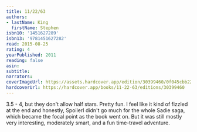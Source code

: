 ```yaml
---
title: 11/22/63
authors:
- lastName: King
  firstName: Stephen
isbn10: '1451627289'
isbn13: '9781451627282'
read: 2015-08-25
rating: 4
yearPublished: 2011
reading: false
asin:
subtitle:
narrators:
coverImageUrl: https://assets.hardcover.app/edition/30399460/0f045cbb2203142d09a42528b616fea52fa35167.jpeg
hardcoverUrl: https://hardcover.app/books/11-22-63/editions/30399460
---
```

3.5 - 4, but they don't allow half stars. Pretty fun. I feel like it kind of fizzled at the end and honestly, SpoilerI didn't go much for the whole Sadie saga, which became the focal point as the book went on. But it was still mostly very interesting, moderately smart, and a fun time-travel adventure.
